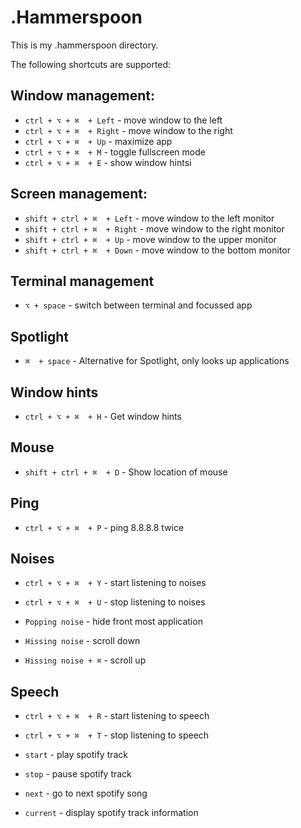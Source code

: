 # .Hammerspoon

This is my .hammerspoon directory.

The following shortcuts are supported:

## Window management:
- `ctrl + ⌥ + ⌘  + Left`  - move window to the left
- `ctrl + ⌥ + ⌘  + Right` - move window to the right
- `ctrl + ⌥ + ⌘  + Up` - maximize app
- `ctrl + ⌥ + ⌘  + M` - toggle fullscreen mode
- `ctrl + ⌥ + ⌘  + E` - show window hintsi

## Screen management:
- `shift + ctrl + ⌘  + Left`  - move window to the left monitor
- `shift + ctrl + ⌘  + Right`  - move window to the right monitor
- `shift + ctrl + ⌘  + Up`  - move window to the upper monitor
- `shift + ctrl + ⌘  + Down`  - move window to the bottom monitor

## Terminal management
- `⌥ + space` - switch between terminal and focussed app

## Spotlight
- `⌘  + space` - Alternative for Spotlight, only looks up applications

## Window hints
- `ctrl + ⌥ + ⌘  + H` - Get window hints

## Mouse
- `shift + ctrl + ⌘  + D` - Show location of mouse

## Ping
- `ctrl + ⌥ + ⌘  + P` - ping 8.8.8.8 twice

## Noises
- `ctrl + ⌥ + ⌘  + Y` - start listening to noises
- `ctrl + ⌥ + ⌘  + U` - stop listening to noises


- `Popping noise` - hide front most application
- `Hissing noise` - scroll down
- `Hissing noise + ⌘` - scroll up

## Speech
- `ctrl + ⌥ + ⌘  + R` - start listening to speech
- `ctrl + ⌥ + ⌘  + T` - stop listening to speech


- `start` - play spotify track
- `stop` - pause spotify track
- `next` - go to next spotify song
- `current` - display spotify track information
